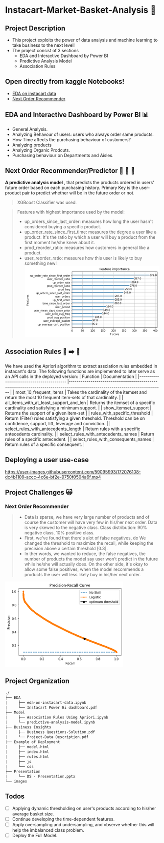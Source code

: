 # Instacart-Market-Basket-Analysis :shopping_cart:

## Project Description 
- This project exploits the power of
data analysis and machine learning
to take business to the next level!
- The project consist of 3 sections
    - EDA and Interactive Dashboard by Power BI
    - Predictive Analysis Model
    - Association Rules


## Open directly from kaggle Notebooks!
- [EDA on instacart data](https://www.kaggle.com/code/nouranhany10/eda-on-instacart-data)
- [Next Order Recommender](https://www.kaggle.com/code/tokakhaled/insta-market-analysis/)

## EDA and Interactive Dashboard by Power BI :bar_chart:
- General Analysis.
- Analyzing Behavour of users: users who always order same products.
- How Time affects the purchasing behaviour of customers?
- Analyzing products
- Analyzing Organic Prodcuts.
- Purchasing behaviour on Departments and Aisles.


## Next Order Recommender/Predictor :bread: :fries: :doughnut:
**A predictive analysis model** , that predicts the products ordered in users' future order based on each purchasing history. Primary Key is the user-product pair to predict whether will be in the future order or not.

> XGBoost Classifier was used.

> Features with highest importance used by the model:
> - up_orders_since_last_order: measures how long the user hasn't considered buying a specific product.
> - up_order_rate_since_first_time: measures the degree a user like a product. It's the ratio by which a user will buy a product from the first moment he/she knew about it.
> - prod_reorder_ratio: measures how customers in general like a product.
> - user_reorder_ratio: measures how this user is likely to buy something new!
![Feature Importance](/images/feature-importance.png)


## Association Rules :banana: :arrow_right: :tomato:
We have used the Apriori algorithm to extract assciation rules embedded in instacart's data.
The following functions are implemented to later serve as an API calls in the deployed version:
| Function                                	| Documentation                                                                                                               	|
|-----------------------------------------	|-----------------------------------------------------------------------------------------------------------------------------	|
| most_10_frequent_items                  	| Takes the cardinality of the itemset and return the most 10 frequent item-sets of that cardinality.                         	|
| all_items_with_at_least_support_and_len 	| Returns the itemset of a specific cardinality and satisfying a minimum support.                                             	|
| show_itemset_support                    	| Returns the support of a given item-set                                                                                     	|
| rules_with_specific_threshold           	| Return (Filter) rules satisfying a given threshold. Threshold can be on confidence, support, lift, leverage and conviction. 	|
| select_rules_with_antecedents_length    	| Return rules with a specific antecedents cardinality.                                                                       	|
| select_rules_with_antecedents_names     	| Return rules of a specific antecedent.                                                                                      	|
| select_rules_with_consequents_names     	| Return rules of a specific consequent.                                                                                      	|

## Deploying a user use-case
https://user-images.githubusercontent.com/59095993/172076108-dc4b1109-accc-4c6e-bf2e-9750f0504a6f.mp4

## Project Challenges :scream_cat:
### Next Order Recommender
> * Data is sparse, we have very large number of products and of course the customer will have very few in his/her next order. Data is very skewed to the negative class. Class distribution: 90% negative class, 10% positive class. 
> * First, we've found that there's alot of false negatives, do We changed the threshold to maximize the recall, while keeping the precision above a certain threshold [0.3]. 
> * In ther words, we wanted to reduce, the false negatives, the number of products the model say user won't predict in the future while he/she will actually does. On the other side, it's okay to allow some false positives, when the model recommends a products the user will less likely buy in his/her next order.

![The PR-Curve](images/pr-curve.png)

## Project Organization
```
./
├── EDA
|     ├── eda-on-instacart-data.ipynb 
|     └── Instacart Power Bi dashboard.pdf            
├── Model
|     ├── Association Rules Using Apriori.ipynb                                              
|     └── predictive-analysis-model.ipynb 
├── Business Insights 
|     ├── Business Questions-Solution.pdf                                              
|     └── Project-Data Description.pdf
├── Example of Deployment
|     ├── model.html
|     ├── index.html
|     ├── rules.html
|     ├── js
|     └── css
├── Presentation
|     └── DS - Presentation.pptx 
└── images
```
## Todos
- [ ] Applying dynamic thresholding on user's products according to his/her average basket size.
- [ ] Continue developing the time-dependent features.
- [ ] Apply oversampling and undersampling, and observe whether this will help the imbalanced class problem.
- [ ] Deploy the Full Model.
